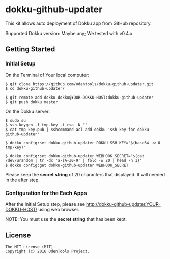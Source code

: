 # dokku-github-updater

This kit allows auto deployment of Dokku app from GitHub repository.

Supported Dokku version: Maybe any; We tested with v0.4.x.

## Getting Started

### Initial Setup

On the Terminal of Your local computer:

	$ git clone https://github.com/odentools/dokku-github-updater.git
	$ cd dokku-github-updater/

	$ git remote add dokku dokku@YOUR-DOKKU-HOST:dokku-github-updater
	$ git push dokku master

On the Dokku server:

	$ sudo su
	$ ssh-keygen -f tmp-key -t rsa -N ""
	$ cat tmp-key.pub | sshcommand acl-add dokku 'ssh-key-for-dokku-github-updater'

	$ dokku config:set dokku-github-updater DOKKU_SSH_KEY="$(base64 -w 0 tmp-key)"

	$ dokku config:set dokku-github-updater WEBHOOK_SECRET="$(cat /dev/urandom | tr -dc 'a-zA-Z0-9' | fold -w 20 | head -n 1)"
	$ dokku config:get dokku-github-updater WEBHOOK_SECRET

Please keep the **secret string** of 20 characters that displayed.
It will needed in the after step.

### Configuration for the Each Apps

After the Initial Setup step, please see http://dokku-github-updater.YOUR-DOKKU-HOST/ using web browser.

NOTE: You must use the **secret string** that has been kept.

## License

```
The MIT License (MIT).
Copyright (c) 2016 OdenTools Project.
```
